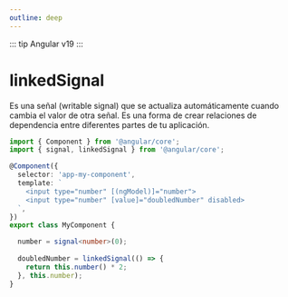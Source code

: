 ```yaml
---
outline: deep
---
```


::: tip Angular v19
:::

# linkedSignal

Es una señal (writable signal) que se actualiza automáticamente cuando cambia el valor de otra señal. Es una forma de crear relaciones de dependencia entre diferentes partes de tu aplicación.

```ts
import { Component } from '@angular/core';
import { signal, linkedSignal } from '@angular/core';

@Component({
  selector: 'app-my-component',
  template: `
    <input type="number" [(ngModel)]="number">
    <input type="number" [value]="doubledNumber" disabled>
  `,
})
export class MyComponent {

  number = signal<number>(0);
  
  doubledNumber = linkedSignal(() => {
    return this.number() * 2;
  }, this.number);
}
```